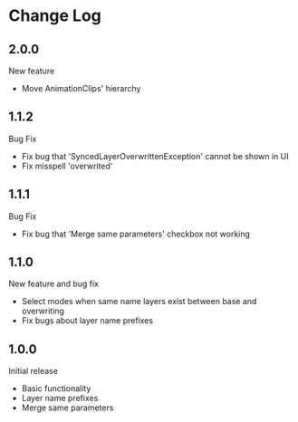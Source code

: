 # Change Log

## 2.0.0

New feature

- Move AnimationClips' hierarchy

## 1.1.2

Bug Fix

- Fix bug that 'SyncedLayerOverwrittenException' cannot be shown in UI
- Fix misspell 'overwrited'

## 1.1.1

Bug Fix

- Fix bug that 'Merge same parameters' checkbox not working

## 1.1.0

New feature and bug fix

- Select modes when same name layers exist between base and overwriting
- Fix bugs about layer name prefixes

## 1.0.0

Initial release

- Basic functionality
- Layer name prefixes
- Merge same parameters
